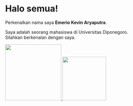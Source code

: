 # Halo semua!
Perkenalkan nama saya **Emerio Kevin Aryaputra**.

Saya adalah seorang mahasiswa di Universitas Diponegoro.\
Silahkan berkenalan dengan saya.

<p align="left">
<a href="https://github.com/PinKevin">
  <img height="180em" src="https://github-readme-stats-eight-theta.vercel.app/api?username=PinKevin&show_icons=true&theme=algolia&include_all_commits=true&count_private=true"/>
  <img height="140em" src="https://github-readme-stats-eight-theta.vercel.app/api/top-langs/?username=PinKevin&layout=compact&langs_count=8&theme=algolia"/>
</a>
</p>

<!---
PinKevin/PinKevin is a ✨ special ✨ repository because its `README.md` (this file) appears on your GitHub profile.
You can click the Preview link to take a look at your changes.
--->
